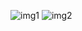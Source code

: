 ![img1](https://github.com/user-attachments/assets/ec5eeadd-861a-43bc-b153-7beb870cab37)
![img2](https://github.com/user-attachments/assets/490d4741-18e4-4bb0-8b80-672f982eca5e)
